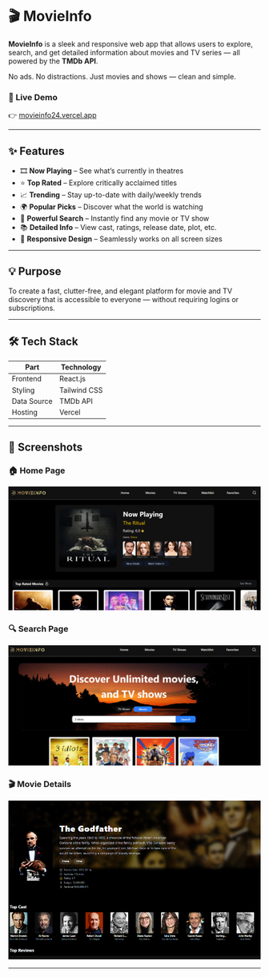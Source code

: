# 🎬 MovieInfo

**MovieInfo** is a sleek and responsive web app that allows users to explore, search, and get detailed information about movies and TV series — all powered by the **TMDb API**.

No ads. No distractions. Just movies and shows — clean and simple.

### 🔗 Live Demo
👉 [movieinfo24.vercel.app](https://movieinfo24.vercel.app)

---

## ✨ Features

- 🎞️ **Now Playing** – See what’s currently in theatres
- ⭐ **Top Rated** – Explore critically acclaimed titles
- 📈 **Trending** – Stay up-to-date with daily/weekly trends
- 🌍 **Popular Picks** – Discover what the world is watching
- 🔎 **Powerful Search** – Instantly find any movie or TV show
- 📚 **Detailed Info** – View cast, ratings, release date, plot, etc.
- 📱 **Responsive Design** – Seamlessly works on all screen sizes

---

## 💡 Purpose

To create a fast, clutter-free, and elegant platform for movie and TV discovery that is accessible to everyone — without requiring logins or subscriptions.

---

## 🛠️ Tech Stack

| Part        | Technology       |
|-------------|------------------|
| Frontend    | React.js         |
| Styling     | Tailwind CSS     |
| Data Source | TMDb API         |
| Hosting     | Vercel           |

---

## 📸 Screenshots

### 🏠 Home Page
<img src="./screenshots/m1.png" alt="Home Page" width="600"/>

### 🔍 Search Page
<img src="./screenshots/m3.png" alt="Search Page" width="600"/>

### 🎬 Movie Details
<img src="./screenshots/m2.png" alt="Details Page" width="600"/>


---